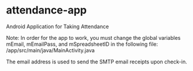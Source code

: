 # attendance-app
Android Application for Taking Attendance

Note: In order for the app to work, you must change the global variables mEmail, mEmailPass, and mSpreadsheetID in the following file: /app/src/main/java/MainActivity.java

The email address is used to send the SMTP email receipts upon check-in.
